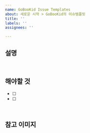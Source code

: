 ```yaml
---
name: GoBooKid Issue Templates
about: 새로운 시작 > GoBooKid의 이슈템플릿
title: ''
labels: ''
assignees: ''

---
```


## 설명
>

<br>

## 해야할 것
- [ ]
- [ ]

<br>

## 참고 이미지

<br>

